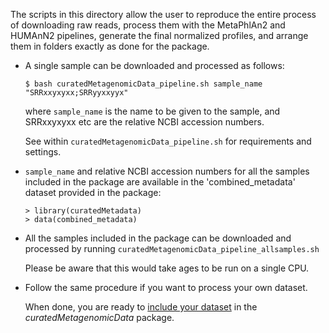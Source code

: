 The scripts in this directory allow the user to reproduce the entire process of downloading raw reads, process them with the  MetaPhlAn2 and HUMAnN2 pipelines, generate the final normalized profiles, and arrange them in folders exactly as done for the package.

* A single sample can be downloaded and processed as follows:

   ```$ bash curatedMetagenomicData_pipeline.sh sample_name "SRRxxyxyxx;SRRyyxxyyx"```

   where `sample_name` is the name to be given to the sample, and SRRxxyxyxx etc are the relative NCBI accession numbers.

   See within `curatedMetagenomicData_pipeline.sh` for requirements and settings.

* `sample_name` and relative NCBI accession numbers for all the samples included in the package are available in the 'combined_metadata' dataset provided in the package:

   ```
   > library(curatedMetadata)
   > data(combined_metadata)
   ```

* All the samples included in the package can be downloaded and processed by running
   `curatedMetagenomicData_pipeline_allsamples.sh`

   Please be aware that this would take ages to be run on a single CPU.

* Follow the same procedure if you want to process your own dataset.

   When done, you are ready to [include your dataset](https://github.com/waldronlab/curatedMetagenomicData/wiki/The-curatedMetagenomicData-pipelines) in the *curatedMetagenomicData* package.
